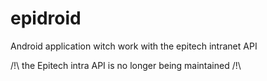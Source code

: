 # epidroid
Android application witch work with the epitech intranet API

/!\ the Epitech intra API is no longer being maintained /!\
